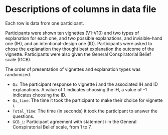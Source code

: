 # Descriptions of columns in data file

Each row is data from one participant. 

Participants were shown ten vignettes (V1-V10) and two types of explanation for each one, and two possible explanations, and invisible-hand one (IH), and an intentional-design one (ID). Participants were asked to chose the explanation they thought best explanation the outcome of the vignette. Participants were also given the General Conspiratorial Belief scale (GCB).

The order of presentation of vignettes and explanation types was randomized. 

* `Qi`: The participant response to vignette i and the associated IH and ID explanations. A value of 1 indicates choosing the IH, a value of -1 indicates choosing the ID. 
* `Qi_time`: The time it took the participant to make their choice for vignette i. 
* `Total_Time`: The time (in seconds) it took the participant to answer the questions. 
* `GCB_i`: Participant agreement with statement i in the General Conspiratorial Belief scale, from 1 to 7.  